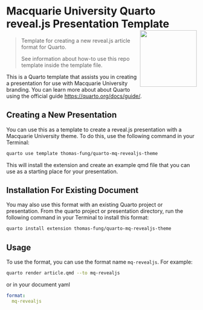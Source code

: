 
# Macquarie University Quarto reveal.js Presentation Template <img src="https://user-images.githubusercontent.com/15133161/200121399-babefc48-47ef-4a06-a457-551a7cbe9d3a.png" align ="right" alt="" width ="150"/>

> Template for creating a new reveal.js article format for Quarto.
>
> See information about how-to use this repo template inside the
> template file.

This is a Quarto template that assists you in creating a presentation
for use with Macquarie University branding. You can learn more about
about Quarto using the official guide <https://quarto.org/docs/guide/>.

## Creating a New Presentation

You can use this as a template to create a reveal.js presentation with a
Macquarie University theme. To do this, use the following command in
your Terminal:

``` bash
quarto use template thomas-fung/quarto-mq-revealjs-theme
```

This will install the extension and create an example qmd file that you
can use as a starting place for your presentation.

## Installation For Existing Document

You may also use this format with an existing Quarto project or
presentation. From the quarto project or presentation directory, run the
following command in your Terminal to install this format:

``` bash
quarto install extension thomas-fung/quarto-mq-revealjs-theme
```

## Usage

To use the format, you can use the format name `mq-revealjs`. For
example:

``` bash
quarto render article.qmd --to mq-revealjs
```

or in your document yaml

``` yaml
format:
  mq-revealjs
```
